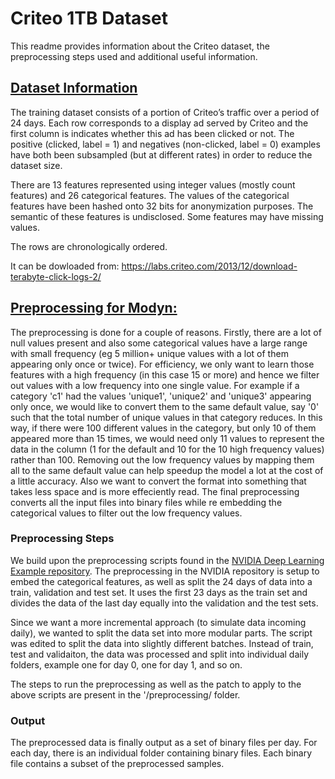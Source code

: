 # Criteo 1TB Dataset

This readme provides information about the Criteo dataset, the preprocessing steps used and additional useful information.


## <ins>Dataset Information</ins>

The training dataset consists of a portion of Criteo’s traffic over a period of 24 days.
Each row corresponds to a display ad served by Criteo and the first column is indicates whether this ad has been clicked or not.
The positive (clicked, label = 1) and negatives (non-clicked, label = 0) examples have both been subsampled (but at different rates) in order to reduce the dataset size.

There are 13 features represented using integer values (mostly count features) and 26 categorical features.
The values of the categorical features have been hashed onto 32 bits for anonymization purposes.
The semantic of these features is undisclosed.
Some features may have missing values.

The rows are chronologically ordered.

It can be dowloaded from: https://labs.criteo.com/2013/12/download-terabyte-click-logs-2/


## <ins>Preprocessing for Modyn:</ins>

The preprocessing is done for a couple of reasons.
Firstly, there are a lot of null values present and also some categorical values have a large range with small frequency (eg 5 million+ unique values with a lot of them appearing only once or twice).
For efficiency, we only want to learn those features with a high frequency (in this case 15 or more) and hence we filter out values with a low frequency into one single value.
For example if a category 'c1' had the values 'unique1', 'unique2' and 'unique3' appearing only once, we would like to convert them to the same default value, say '0' such that the total number of unique values in that category reduces.
In this way, if there were 100 different values in the category, but only 10 of them appeared more than 15 times, we would need only 11 values to represent the data in the column (1 for the default and 10 for the 10 high frequency values) rather than 100.
Removing out the low frequency values by mapping them all to the same default value can help speedup the model a lot at the cost of a little accuracy.
Also we want to convert the format into something that takes less space and is more effeciently read.
The final preprocessing converts all the input files into binary files while re embedding the categorical values to filter out the low frequency values.


### Preprocessing Steps
We build upon the preprocessing scripts found in the [NVIDIA Deep Learning Example repository](https://github.com/NVIDIA/DeepLearningExamples/blob/master/PyTorch/Recommendation/DLRM/README.md).
The preprocessing in the NVIDIA repository is setup to embed the categorical features, as well as split the 24 days of data into a train, validation and test set.
It uses the first 23 days as the train set and divides the data of the last day equally into the validation and the test sets.

Since we want a more incremental approach (to simulate data incoming daily), we wanted to split the data set into more modular parts.
The script was edited to split the data into slightly different batches.
Instead of train, test and validaiton, the data was processed and split into individual daily folders, example one for day 0, one for day 1, and so on.

The steps to run the preprocessing as well as the patch to apply to the above scripts are present in the '/preprocessing/ folder.


### Output
The preprocessed data is finally output as a set of binary files per day. For each day, there is an individual folder containing binary files. Each binary file contains a subset of the preprocessed samples.
